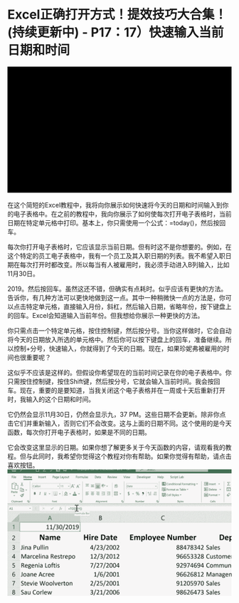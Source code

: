 # Excel正确打开方式！提效技巧大合集！(持续更新中) - P17：17）快速输入当前日期和时间 

![](img/dac5566b5da68ccb5ad00f0112802a2c_0.png)

在这个简短的Excel教程中，我将向你展示如何快速将今天的日期和时间输入到你的电子表格中。在之前的教程中，我向你展示了如何使每次打开电子表格时，当前日期在特定单元格中打印。基本上，你只需使用一个公式：=today()，然后按回车。

每次你打开电子表格时，它应该显示当前日期。但有时这不是你想要的。例如，在这个特定的员工电子表格中，我有一个员工及其入职日期的列表。我不希望入职日期在每次打开时都改变。所以每当有人被雇用时，我必须手动进入B列输入，比如11月30日。

2019。然后按回车。虽然这还不错，但确实有点耗时。似乎应该有更快的方法。告诉你，有几种方法可以更快地做到这一点。其中一种稍微快一点的方法是，你可以点击特定单元格，直接输入月份，斜杠，然后输入日期，省略年份，按下键盘上的回车。Excel会知道输入当前年份。但我想给你展示一种更快的方法。

你只需点击一个特定单元格，按住控制键，然后按分号。当你这样做时，它会自动将今天的日期放入所选的单元格中。然后你可以按下键盘上的回车，准备继续。所以控制+分号，快速输入，你就得到了今天的日期。现在，如果珍妮弗被雇用的时间也很重要呢？

这似乎不应该是这样的。但假设你希望现在的当前时间记录在你的电子表格中。你只需按住控制键，按住Shift键，然后按分号，它就会输入当前时间。我会按回车。现在，重要的是要知道，当我关闭这个电子表格并在一周或十天后重新打开时，我输入的这个日期和时间。

它仍然会显示11月30日，仍然会显示九，37 PM。这些日期不会更新。除非你点击它们并重新输入，否则它们不会改变。这与上面的日期不同。这个使用的是今天函数，每次你打开电子表格时，如果是不同的日期。

它会改变这里显示的日期。如果你想了解更多关于今天函数的内容，请观看我的教程。但与此同时，我希望你觉得这个教程对你有帮助。如果你觉得有帮助，请点击喜欢按钮。![](img/dac5566b5da68ccb5ad00f0112802a2c_2.png)
